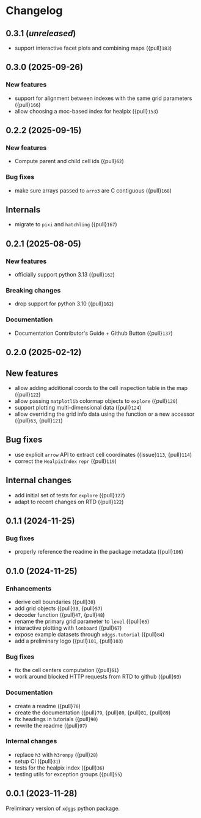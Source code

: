 # Changelog

## 0.3.1 (_unreleased_)

- support interactive facet plots and combining maps ({pull}`183`)

## 0.3.0 (2025-09-26)

### New features

- support for alignment between indexes with the same grid parameters ({pull}`166`)
- allow choosing a moc-based index for healpix ({pull}`153`)

## 0.2.2 (2025-09-15)

### New features

- Compute parent and child cell ids ({pull}`62`)

### Bug fixes

- make sure arrays passed to `arro3` are C contiguous ({pull}`168`)

## Internals

- migrate to `pixi` and `hatchling` ({pull}`167`)

## 0.2.1 (2025-08-05)

### New features

- officially support python 3.13 ({pull}`162`)

### Breaking changes

- drop support for python 3.10 ({pull}`162`)

### Documentation

- Documentation Contributor's Guide + Github Button ({pull}`137`)

## 0.2.0 (2025-02-12)

## New features

- allow adding additional coords to the cell inspection table in the map ({pull}`122`)
- allow passing `matplotlib` colormap objects to `explore` ({pull}`120`)
- support plotting multi-dimensional data ({pull}`124`)
- allow overriding the grid info data using the function or a new accessor ({pull}`63`, {pull}`121`)

## Bug fixes

- use explicit `arrow` API to extract cell coordinates ({issue}`113`, {pull}`114`)
- correct the `HealpixIndex` `repr` ({pull}`119`)

## Internal changes

- add initial set of tests for `explore` ({pull}`127`)
- adapt to recent changes on RTD ({pull}`122`)

## 0.1.1 (2024-11-25)

### Bug fixes

- properly reference the readme in the package metadata ({pull}`106`)

## 0.1.0 (2024-11-25)

### Enhancements

- derive cell boundaries ({pull}`30`)
- add grid objects ({pull}`39`, {pull}`57`)
- decoder function ({pull}`47`, {pull}`48`)
- rename the primary grid parameter to `level` ({pull}`65`)
- interactive plotting with `lonboard` ({pull}`67`)
- expose example datasets through `xdggs.tutorial` ({pull}`84`)
- add a preliminary logo ({pull}`101`, {pull}`103`)

### Bug fixes

- fix the cell centers computation ({pull}`61`)
- work around blocked HTTP requests from RTD to github ({pull}`93`)

### Documentation

- create a readme ({pull}`70`)
- create the documentation ({pull}`79`, {pull}`80`, {pull}`81`, {pull}`89`)
- fix headings in tutorials ({pull}`90`)
- rewrite the readme ({pull}`97`)

### Internal changes

- replace `h3` with `h3ronpy` ({pull}`28`)
- setup CI ({pull}`31`)
- tests for the healpix index ({pull}`36`)
- testing utils for exception groups ({pull}`55`)

## 0.0.1 (2023-11-28)

Preliminary version of `xdggs` python package.
